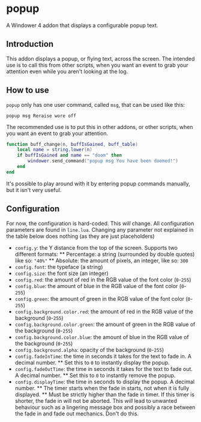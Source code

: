 # popup
A Windower 4 addon that displays a configurable popup text.

## Introduction
This addon displays a popup, or flying text, across the screen.
The intended use is to call this from other scripts, when you
want an event to grab your attention even while you aren't looking
at the log.

## How to use
`popup` only has one user command, called `msg`, that can be used
like this:

```
popup msg Reraise wore off
```

The recommended use is to put this in other addons, or other scripts,
when you want an event to grab your attention.

```lua
function buff_change(n, buffIsGained, buff_table)
    local name = string.lower(n)
    if buffIsGained and name == "doom" then
        windower.send_command("popup msg You have been doomed!")
    end
end
```

It's possible to play around with it by entering popup commands
manually, but it isn't very useful.

## Configuration
For now, the configuration is hard-coded. This _will_ change.
All configuration parameters are found in `line.lua`. Changing any parameter
not explained in the table below does nothing (as they are just placeholders)

* `config.y`: the Y distance from the top of the screen. Supports two different formats:
** Percentage: a string (surrounded by double quotes) like so: `"40%"`
** Absolute: the amount of pixels, an integer, like so: `300`
* `config.font`: the typeface (a string)
* `config.size`: the font size (an integer)
* `config.red`: the amount of red in the RGB value of the font color (`0`-`255`)
* `config.blue`: the amount of blue in the RGB value of the font color (`0`-`255`)
* `config.green`: the amount of green in the RGB value of the font color (`0`-`255`)
* `config.background.color.red`: the amount of red in the RGB value of the background (`0`-`255`)
* `config.background.color.green`: the amount of green in the RGB value of the background (`0`-`255`)
* `config.background.color.blue`: the amount of blue in the RGB value of the background (`0`-`255`)
* `config.background.alpha`: opacity of the background (`0`-`255`)
* `config.fadeInTime`: the time in seconds it takes for the text to fade in. A decimal number.
** Set this to `0` to instantly display the popup.
* `config.fadeOutTime`: the time in seconds it takes for the text to fade out. A decimal number.
** Set this to `0` to instantly remove the popup.
* `config.displayTime`: the time in seconds to display the popup. A decimal number.
** The timer starts when the fade in starts, not when it is fully displayed.
** Must be strictly higher than the fade in timer.
   If this timer is shorter, the fade in will not be aborted.
   This *will* lead to unwanted behaviour such as a lingering message box and possibly
   a race between the fade in and fade out mechanics. Don't do this.